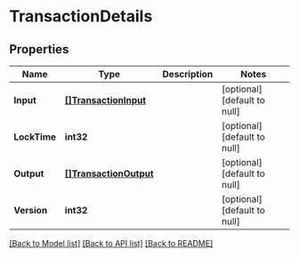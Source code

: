 # TransactionDetails

## Properties
Name | Type | Description | Notes
------------ | ------------- | ------------- | -------------
**Input** | [**[]TransactionInput**](TransactionInput.md) |  | [optional] [default to null]
**LockTime** | **int32** |  | [optional] [default to null]
**Output** | [**[]TransactionOutput**](TransactionOutput.md) |  | [optional] [default to null]
**Version** | **int32** |  | [optional] [default to null]

[[Back to Model list]](../README.md#documentation-for-models) [[Back to API list]](../README.md#documentation-for-api-endpoints) [[Back to README]](../README.md)

